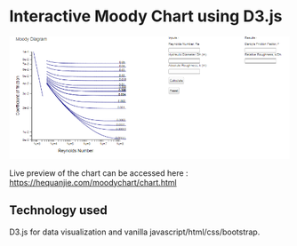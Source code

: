 # Interactive Moody Chart using D3.js

![Image of Moody Chart](https://github.com/hqjb91/d3jsmoodychart/blob/master/samplechart.PNG)

Live preview of the chart can be accessed here :
https://hequanjie.com/moodychart/chart.html

## Technology used

D3.js for data visualization and vanilla javascript/html/css/bootstrap.
